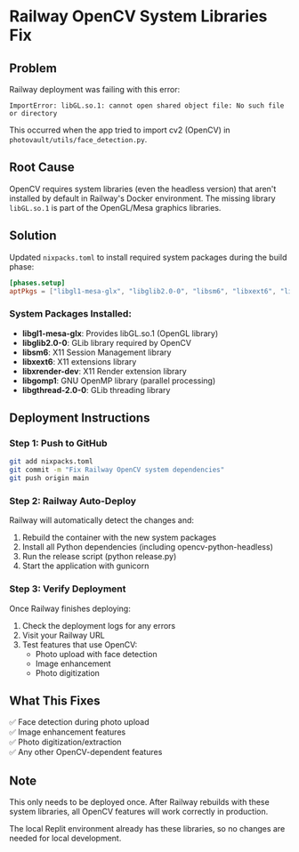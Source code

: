 # Railway OpenCV System Libraries Fix

## Problem
Railway deployment was failing with this error:
```
ImportError: libGL.so.1: cannot open shared object file: No such file or directory
```

This occurred when the app tried to import cv2 (OpenCV) in `photovault/utils/face_detection.py`.

## Root Cause
OpenCV requires system libraries (even the headless version) that aren't installed by default in Railway's Docker environment. The missing library `libGL.so.1` is part of the OpenGL/Mesa graphics libraries.

## Solution
Updated `nixpacks.toml` to install required system packages during the build phase:

```toml
[phases.setup]
aptPkgs = ["libgl1-mesa-glx", "libglib2.0-0", "libsm6", "libxext6", "libxrender-dev", "libgomp1", "libgthread-2.0-0"]
```

### System Packages Installed:
- **libgl1-mesa-glx**: Provides libGL.so.1 (OpenGL library)
- **libglib2.0-0**: GLib library required by OpenCV
- **libsm6**: X11 Session Management library
- **libxext6**: X11 extensions library
- **libxrender-dev**: X11 Render extension library
- **libgomp1**: GNU OpenMP library (parallel processing)
- **libgthread-2.0-0**: GLib threading library

## Deployment Instructions

### Step 1: Push to GitHub
```bash
git add nixpacks.toml
git commit -m "Fix Railway OpenCV system dependencies"
git push origin main
```

### Step 2: Railway Auto-Deploy
Railway will automatically detect the changes and:
1. Rebuild the container with the new system packages
2. Install all Python dependencies (including opencv-python-headless)
3. Run the release script (python release.py)
4. Start the application with gunicorn

### Step 3: Verify Deployment
Once Railway finishes deploying:
1. Check the deployment logs for any errors
2. Visit your Railway URL
3. Test features that use OpenCV:
   - Photo upload with face detection
   - Image enhancement
   - Photo digitization

## What This Fixes
✅ Face detection during photo upload  
✅ Image enhancement features  
✅ Photo digitization/extraction  
✅ Any other OpenCV-dependent features  

## Note
This only needs to be deployed once. After Railway rebuilds with these system libraries, all OpenCV features will work correctly in production.

The local Replit environment already has these libraries, so no changes are needed for local development.
